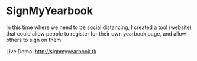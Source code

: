 # SignMyYearbook
In this time where we need to be social distancing, I created a tool (website) that could allow people to register for their own yearbook page, and allow others to sign on them.

Live Demo: http://signmyyearbook.tk
